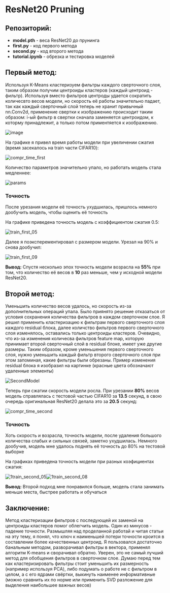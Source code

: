 # ResNet20 Pruning
## Репозиторий:
  * **model.pth** - веса ResNet20 до прунинга
  * **first.py** - код первого метода
  * **second.py** - код второго метода
  * **tutorial.ipynb** - обрезка и тестировка моделей
## Первый метод:

Используя K-Means кластеризуем фильтры каждого сверточного слоя, таким образом получим центроиды кластеров (каждый центроид - фильтр). Используя вместо фильтров центроды удается сократить количесвто весов модели, но скорость её работы значительно падает, так как каждый сверточный слой теперь не хранит привычный nn.Conv2d, применение свертки к изображению происходит таким образом: i-ый фильтр в свертки сначала заменяется центроидом, к которму принадлежит, а только потом приментяется к изображению.

![image](https://user-images.githubusercontent.com/89237314/196045797-c7be578e-79b1-4308-83e4-b460ec527812.jpg)

На графике я привел время работы модели при увеличении сжатия (время засекалось на train части CIFAR10):

![compr_time_first](https://user-images.githubusercontent.com/89237314/196179443-cda55247-587b-46e6-b6af-d971ba24a2ac.png)

Количество параметров значительно упало, но работать модель стала медленнее:

![params](https://user-images.githubusercontent.com/89237314/196180043-4eac2092-fa25-4309-bf6e-28298eb22d5c.png)
### Точность
После урезания модели её точность ухудшилась, пришлось немного дообучить модель, чтобы оценить её точность

На графике приведена точность модель с коэффициентом сжатия 0.5:

![train_first_05](https://user-images.githubusercontent.com/89237314/196180580-40dabc14-5274-403c-801c-6318114bcb43.png)

Далее я поэксперементировал с размером модели. Урезал на 90% и снова дообучил:

![train_first_09](https://user-images.githubusercontent.com/89237314/196180779-f3c1c519-9336-4fe8-a3da-f140a4a0433b.png)

**Вывод:** Спустя несколько эпох точность модели возрасла на **55%** при том, что количество её весов в **10** раз меньше, чем у исходной модели ResNet20. 

## Второй метод:
Уменьшить количество весов удалось, но скорость из-за дополнительных операций упала. Было приянято решение отказаться от условия сохранения количества фильтров в каждом сверточном слое. Я решил применить кластеризацию к фильтрам первого сверточного слоя каждого residual блока, далее количство фильтров первого сверточного слоя изменялось, оставались только центроиды кластеров. Очевидно, что из-за изменения количесва фильтров feature map, которую принимает второй сверточный слой в residual блоке, имеет уже другие размеры. Таким образом, кроме уменьшения первого сверточного слоя, нужно уменьшить каждый фильтр второго сверточного слоя при этом запоминая, какие фильтры были обрезаны. Пример изменения residual блока я изобразил на картинке (красные цвета обозначают удаленные элементы)

![SecondModel](https://user-images.githubusercontent.com/89237314/196185868-02a3d3be-963c-4934-8bf4-cf869129d7e4.jpg)

Теперь при сжатии скорость модели росла. При урезании **80%** весов модель справлялась с тестовой частью CIFAR10 за **13.5** секунд, в свою очередь оригинальная ResNet20 делала это за **20.5** секунд:

![compr_time_second](https://user-images.githubusercontent.com/89237314/196188526-854202e9-3e42-4468-8006-f47c96e24f4c.png)

### Точность
Хоть скорость и возрасла, точность модели, после удаления большого количества слабых и сильных связей, заметно ухудшилась. Немного дообучив, модель мне удалось поднять её точность до 80% на тестовой выборке

На графиках приведена точность модели при разных коэфициентах сжатия:

![1train_second_05](https://user-images.githubusercontent.com/89237314/196205864-07c31b0b-402a-46df-a1da-da56373f9cd7.png)![1train_second_08](https://user-images.githubusercontent.com/89237314/196205891-66d0226e-ea0a-4922-8218-d3509aa61d47.png)

**Вывод:** Второй подход мне понравился больше, модель стала занимать меньше места, быстрее работать и обучаться

## Заключение:
Метод кластеризации фильтров с последующей их заменой на центроиды кластеров помог облегчить модель. Один из минусов - падение точности. Размышляя над проделанной работай и читая статьи на эту тему, я понял, что ключ к наименьшей потери точности кроится в составлении более качественных центроид. Я пользовался достаточно банальным методом, разворачивал фильтры в вектора, применял алгоритм K-means и сворачивал обратно. Уверен, это не самый лучший метод для обобщения фильтров в сверточном слое. Думаю перед тем как кластеризировать фильтры стоит уменьшить их размерность (например используя PCA), либо подумать о работе не с фильтром в целом, а с его ядрами свёртки, выкинуть наименее информативные (можно сравнить их по норме или применить SVD разложение для выделения наибольшее важных весов) 


